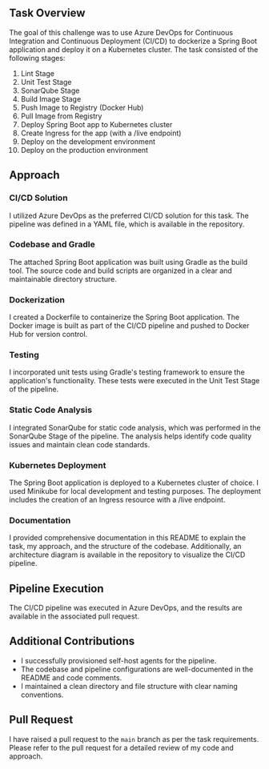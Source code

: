 ## Task Overview

The goal of this challenge was to use Azure DevOps for Continuous Integration and Continuous Deployment (CI/CD) to dockerize a Spring Boot application and deploy it on a Kubernetes cluster. The task consisted of the following stages:

1. Lint Stage
2. Unit Test Stage
3. SonarQube Stage
4. Build Image Stage
5. Push Image to Registry (Docker Hub)
6. Pull Image from Registry
7. Deploy Spring Boot app to Kubernetes cluster
8. Create Ingress for the app (with a /live endpoint)
9. Deploy on the development environment
10. Deploy on the production environment

## Approach

### CI/CD Solution

I utilized Azure DevOps as the preferred CI/CD solution for this task. The pipeline was defined in a YAML file, which is available in the repository.

### Codebase and Gradle

The attached Spring Boot application was built using Gradle as the build tool. The source code and build scripts are organized in a clear and maintainable directory structure.

### Dockerization

I created a Dockerfile to containerize the Spring Boot application. The Docker image is built as part of the CI/CD pipeline and pushed to Docker Hub for version control.

### Testing

I incorporated unit tests using Gradle's testing framework to ensure the application's functionality. These tests were executed in the Unit Test Stage of the pipeline.

### Static Code Analysis

I integrated SonarQube for static code analysis, which was performed in the SonarQube Stage of the pipeline. The analysis helps identify code quality issues and maintain clean code standards.

### Kubernetes Deployment

The Spring Boot application is deployed to a Kubernetes cluster of choice. I used Minikube for local development and testing purposes. The deployment includes the creation of an Ingress resource with a /live endpoint.

### Documentation

I provided comprehensive documentation in this README to explain the task, my approach, and the structure of the codebase. Additionally, an architecture diagram is available in the repository to visualize the CI/CD pipeline.

## Pipeline Execution

The CI/CD pipeline was executed in Azure DevOps, and the results are available in the associated pull request.

## Additional Contributions 

- I successfully provisioned self-host agents for the pipeline.
- The codebase and pipeline configurations are well-documented in the README and code comments.
- I maintained a clean directory and file structure with clear naming conventions.

##  Pull Request

I have raised a pull request to the `main` branch as per the task requirements. Please refer to the pull request for a detailed review of my code and approach.


